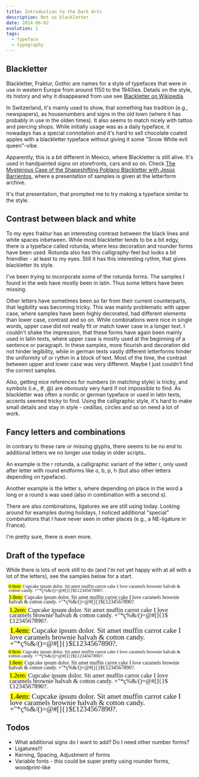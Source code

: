 ```yaml
---
title: Introduction to the Dark Arts
description: Not so blackletter
date: 2024-06-02
evolution: 1
tags:
  - typeface
  - typography
---
```


## Blackletter

Blackletter, Fraktur, Gothic are names for a style of typefaces that were in use in western Europe from around 1150 to the 1940ies. Details on the style, its history and why it disappeared from use see [Blackletter on Wikipedia](https://en.wikipedia.org/wiki/Blackletter). 

In Switzerland, it's mainly used to show, that something has tradition (e.g., newspapers), as housenumbers and signs in the old town (where it has probably in use in the olden times). It also seems to match nicely with tattoo and piercing shops. While initially usage was as a daily typeface, it nowadays has a special connotation and it's hard to sell chocolate coated apples with a blackletter typeface without giving it some "Snow White evil queen"-vibe. 

Apparently, this is a bit different in Mexico, where Blackletter is still alive. It's used in handpainted signs on storefronts, cars and so on. Check [The Mysterious Case of the Shapeshifting Poblano Blackletter with Jesús Barrientos](https://vimeo.com/879954360), where a presentation of samples is given at the letterform archive. 

It's that presentation, that prompted me to try making a typeface similar to the style. 

## Contrast between black and white

To my eyes fraktur has an interesting contrast between the black lines and white spaces inbetween. While most blackletter tends to be a bit edgy, there is a typeface called rotunda, where less decoration and rounder forms have been used. Rotunda also has this calligraphy-feel but looks a bit friendlier - at least to my eyes. Still it has this interesting rythm, that gives blackletter its style.  

I've been trying to incorporate some of the rotunda forms. The samples I found in the web have mostly been in latin. Thus some letters have been missing. 

Other letters have sometimes been so far from their current counterparts, that legibility was becoming tricky. This was mainly problematic with upper case, where samples have been highly decorated, had different elements than lower case, contrast and so on. While combinations were nice in single words, upper case did not really fit or match lower case in a longer text. I couldn't shake the impression, that these forms have again been mainly used in latin texts, where upper case is mostly used at the beginning of a sentence or paragraph. In these samples, more flourish and decoration did not hinder legibility, while in german texts vastly different letterforms hinder the uniformity of or rythm in a block of text. Most of the time, the contrast between upper and lower case was very different. Maybe I just couldn't find the correct samples. 

Also, getting nice references for numbers (in matching style) is tricky, and symbols (i.e., #, @) are obviously very hard if not impossible to find. As blackletter was often a nordic or german typeface or used in latin texts, accents seemed tricky to find. Using the calligraphic style, it's hard to make small details and stay in style - cedillas, circles and so on need a lot of work.

## Fancy letters and combinations

In contrary to these rare or missing glyphs, there seems to be no end to additional letters we no longer use today in older scripts.. 

An example is the r rotunda, a calligraphic variant of the letter r, only used after letter with round endforms like o, b, p, h (but also other letters depending on typeface).

Another example is the letter s, where depending on place in the word a long or a round s was used (also in combination with a second s). 

There are also combinations, ligatures we are still using today. Looking around for examples during holidays, I noticed additional "special" combinations that I have never seen in other places (e.g., a NE-ligature in France). 

I'm pretty sure, there is even more. 

## Draft of the typeface

While there is lots of work still to do (and I'm not yet happy with at all with a lot of the letters), see the samples below for a start.  

<style>
@font-face {
  font-family: 'Ideala';
  src: url('/fonts/article/Ideala-Regular.woff2') format('woff2'),
       url('/fonts/article/Ideala-Regular.woff') format('woff');
  font-weight: normal;
  font-style: normal;
}

</style>

<div class="text_sample">
<p style="font-family:'Ideala';font-weight:normal;font-size:0.9em; margin: 0.5em;line-height: 87%"> <mark>0.9em:</mark> Cupcake ipsum dolor. Sit amet muffin carrot cake I love caramels brownie halvah & cotton candy. +"*ç%&/()=@#[]{}$£1234567890?. </p>
<p style="font-family:'Ideala';font-weight:normal;font-size:1em; margin: 0.5em;line-height: 87%"> <mark>1.0em:</mark> Cupcake ipsum dolor. Sit amet muffin carrot cake I love caramels brownie halvah & cotton candy. +"*ç%&/()=@#[]{}$£1234567890?. </p>
<p style="font-family:'Ideala';font-weight:normal;font-size:1.2em; margin: 0.5em;line-height: 87%"> <mark>1.2em:</mark> Cupcake ipsum dolor. Sit amet muffin carrot cake I love caramels brownie halvah & cotton candy. +"*ç%&/()=@#[]{}$£1234567890?. </p>
<p style="font-family:'Ideala';font-weight:normal;font-size:1.4em; margin: 0.5em;line-height: 87%"> <mark>1.4em:</mark> Cupcake ipsum dolor. Sit amet muffin carrot cake I love caramels brownie halvah & cotton candy. +"*ç%&/()=@#[]{}$£1234567890?. </p>
</div>
<div class="text_sample_inverted">
<p style="font-family:'Ideala';font-weight:normal;font-size:0.9em; margin: 0.5em;line-height: 87%"> <mark>0.9em:</mark> Cupcake ipsum dolor. Sit amet muffin carrot cake I love caramels brownie halvah & cotton candy. +"*ç%&/()=@#[]{}$£1234567890?. </p>
<p style="font-family:'Ideala';font-weight:normal;font-size:1em; margin: 0.5em;line-height: 87%"> <mark>1.0em:</mark> Cupcake ipsum dolor. Sit amet muffin carrot cake I love caramels brownie halvah & cotton candy. +"*ç%&/()=@#[]{}$£1234567890?. </p>
<p style="font-family:'Ideala';font-weight:normal;font-size:1.2em; margin: 0.5em;line-height: 87%"> <mark>1.2em:</mark> Cupcake ipsum dolor. Sit amet muffin carrot cake I love caramels brownie halvah & cotton candy. +"*ç%&/()=@#[]{}$£1234567890?. </p>
<p style="font-family:'Ideala';font-weight:normal;font-size:1.4em; margin: 0.5em;line-height: 87%"> <mark>1.4em:</mark> Cupcake ipsum dolor. Sit amet muffin carrot cake I love caramels brownie halvah & cotton candy. +"*ç%&/()=@#[]{}$£1234567890?. </p>
</div>

## Todos
- What additional signs do I want to add? Do I need other number forms?
- Ligatures!!!
- Kerning, Spacing, Adjustment of forms
- Variable fonts - this could be super pretty using rounder forms, woodprint-like 